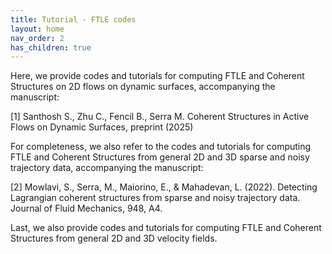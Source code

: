 ```yaml
---
title: Tutorial - FTLE codes
layout: home 
nav_order: 2
has_children: true
---
```


Here, we provide codes and tutorials for computing FTLE and Coherent Structures on 2D flows on dynamic surfaces, accompanying the manuscript: 

[1] Santhosh S., Zhu C., Fencil B., Serra M. Coherent Structures in Active Flows on Dynamic Surfaces, preprint (2025)

For completeness, we also refer to the codes and tutorials for computing FTLE and Coherent Structures from general 2D and 3D sparse and noisy trajectory data, accompanying the manuscript: 

[2] Mowlavi, S., Serra, M., Maiorino, E., & Mahadevan, L. (2022). Detecting Lagrangian coherent structures from sparse and noisy trajectory data. Journal of Fluid Mechanics, 948, A4.

Last, we also provide codes and tutorials for computing FTLE and Coherent Structures from general 2D and 3D velocity fields.  
